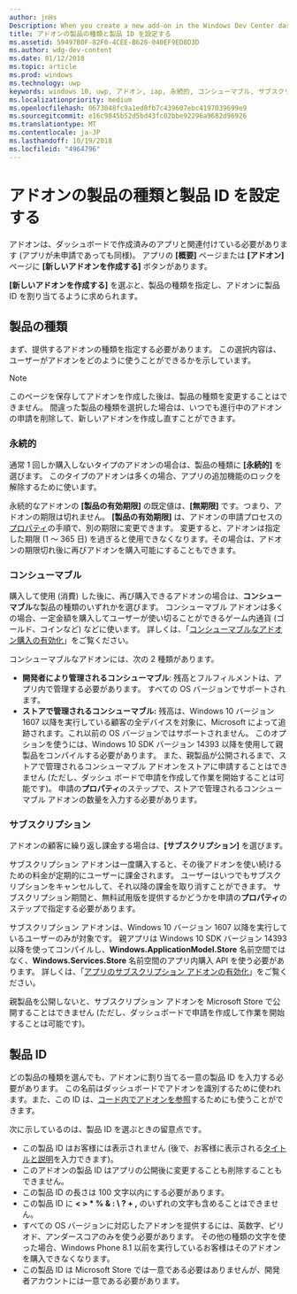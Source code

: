 ```yaml
---
author: jnHs
Description: When you create a new add-on in the Windows Dev Center dashboard, you need to specify a product type and assign it a product ID.
title: アドオンの製品の種類と製品 ID を設定する
ms.assetid: 59497B0F-82F0-4CEE-B628-040EF9ED8D3D
ms.author: wdg-dev-content
ms.date: 01/12/2018
ms.topic: article
ms.prod: windows
ms.technology: uwp
keywords: windows 10, uwp, アドオン, iap, 永続的, コンシューマブル, サブスクリプション, 製品の種類, 製品 id, アプリ内購入, アプリ内製品
ms.localizationpriority: medium
ms.openlocfilehash: 0673048fc9a1ed8fb7c439607ebc4197039699e9
ms.sourcegitcommit: e16c9845b52d5bd43fc02bbe92296a9682d96926
ms.translationtype: MT
ms.contentlocale: ja-JP
ms.lasthandoff: 10/19/2018
ms.locfileid: "4964796"
---
```

# <a name="set-your-add-on-product-type-and-product-id"></a>アドオンの製品の種類と製品 ID を設定する

アドオンは、ダッシュボードで作成済みのアプリと関連付けている必要があります (アプリが未申請であっても同様)。 アプリの **[概要]** ページまたは **[アドオン]** ページに **[新しいアドオンを作成する]** ボタンがあります。

**[新しいアドオンを作成する]** を選ぶと、製品の種類を指定し、アドオンに製品 ID を割り当てるように求められます。

## <a name="product-type"></a>製品の種類

まず、提供するアドオンの種類を指定する必要があります。 この選択内容は、ユーザーがアドオンをどのように使うことができるかを示しています。

> [!NOTE]
> このページを保存してアドオンを作成した後は、製品の種類を変更することはできません。 間違った製品の種類を選択した場合は、いつでも進行中のアドオンの申請を削除して、新しいアドオンを作成し直すことができます。

<span id="durable" />

### <a name="durable"></a>永続的

通常 1 回しか購入しないタイプのアドオンの場合は、製品の種類に **[永続的]** を選びます。 このタイプのアドオンは多くの場合、アプリの追加機能のロックを解除するために使います。

永続的なアドオンの **[製品の有効期限]** の既定値は、**[無期限]** です。つまり、アドオンの期限は切れません。 **[製品の有効期限]** は、アドオンの申請プロセスの[プロパティ](enter-add-on-properties.md)の手順で、別の期限に変更できます。 変更すると、アドオンは指定した期限 (1 ～ 365 日) を過ぎると使用できなくなります。その場合は、アドオンの期限切れ後に再びアドオンを購入可能にすることもできます。

<span id="consumable" />

### <a name="consumable"></a>コンシューマブル

購入して使用 (消費) した後に、再び購入できるアドオンの場合は、**コンシューマブル**な製品の種類のいずれかを選びます。 コンシューマブル アドオンは多くの場合、一定金額を購入してユーザーが使い切ることができるゲーム内通貨 (ゴールド、コインなど) などに使います。 詳しくは、「[コンシューマブルなアドオン購入の有効化](../monetize/enable-consumable-add-on-purchases.md)」をご覧ください。

コンシューマブルなアドオンには、次の 2 種類があります。
- **開発者により管理されるコンシューマブル**: 残高とフルフィルメントは、アプリ内で管理する必要があります。 すべての OS バージョンでサポートされます。
- **ストアで管理されるコンシューマブル:** 残高は、Windows 10 バージョン 1607 以降を実行している顧客の全デバイスを対象に、Microsoft によって追跡されます。これ以前の OS バージョンではサポートされません。 このオプションを使うには、Windows 10 SDK バージョン 14393 以降を使用して親製品をコンパイルする必要があります。 また、親製品が公開されるまで、ストアで管理されるコンシューマブル アドオンをストアに申請することはできません (ただし、ダッシュ ボードで申請を作成して作業を開始することは可能です)。 申請の**プロパティ**のステップで、ストアで管理されるコンシューマブル アドオンの数量を入力する必要があります。

<span id="subscription" />

### <a name="subscription"></a>サブスクリプション

アドオンの顧客に繰り返し課金する場合は、**[サブスクリプション]** を選びます。

サブスクリプション アドオンは一度購入すると、その後アドオンを使い続けるための料金が定期的にユーザーに課金されます。 ユーザーはいつでもサブスクリプションをキャンセルして、それ以降の課金を取り消すことができます。 サブスクリプション期間と、無料試用版を提供するかどうかを申請の**プロパティ**のステップで指定する必要があります。

サブスクリプション アドオンは、Windows 10 バージョン 1607 以降を実行しているユーザーのみが対象です。 親アプリは Windows 10 SDK バージョン 14393 以降を使ってコンパイルし、**Windows.ApplicationModel.Store** 名前空間ではなく、**Windows.Services.Store** 名前空間のアプリ内購入 API を使う必要があります。 詳しくは、「[アプリのサブスクリプション アドオンの有効化](../monetize/enable-subscription-add-ons-for-your-app.md)」をご覧ください。

親製品を公開しないと、サブスクリプション アドオンを Microsoft Store で公開することはできません (ただし、ダッシュボードで申請を作成して作業を開始することは可能です)。

## <a name="product-id"></a>製品 ID

どの製品の種類を選んでも、アドオンに割り当てる一意の製品 ID を入力する必要があります。 この名前はダッシュボードでアドオンを識別するために使われます。また、この ID は、[コード内でアドオンを参照](../monetize/in-app-purchases-and-trials.md#how-to-use-product-ids-for-add-ons-in-your-code)するためにも使うことができます。

次に示しているのは、製品 ID を選ぶときの留意点です。

-   この製品 ID はお客様には表示されません  (後で、お客様に表示される[タイトルと説明](create-add-on-descriptions.md)を入力できます)。
-   このアドオンの製品 ID はアプリの公開後に変更することも削除することもできません。
-   この製品 ID の長さは 100 文字以内にする必要があります。
-   この製品 ID に **&lt; &gt; \* % & : \\ ? + ,** のいずれの文字も含めることはできません。
-   すべての OS バージョンに対応したアドオンを提供するには、英数字、ピリオド、アンダースコアのみを使う必要があります。 その他の種類の文字を使った場合、Windows Phone 8.1 以前を実行しているお客様はそのアドオンを購入できなくなります。
-   この製品 ID は Microsoft Store では一意である必要はありませんが、開発者アカウントには一意である必要があります。
 
